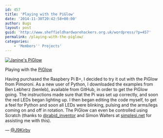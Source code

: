 ```yaml
---
id: 457
title: 'Playing with the PiGlow'
date: '2014-11-30T20:42:58+00:00'
author: Bugs
layout: post
guid: 'http://www.sheffieldhardwarehackers.org.uk/wordpress/?p=457'
permalink: /playing-with-the-piglow/
categories:
    - 'Members'' Projects'
---
```


[![Janine's PiGlow](https://www.sheffieldhackspace.org.uk/wordpress/wp-content/uploads/2014/11/IMG_20141115_140513b.jpg)](https://www.sheffieldhackspace.org.uk/wordpress/wp-content/uploads/2014/11/IMG_20141115_140513b.jpg)

Playing with the [PiGlow](http://shop.pimoroni.com/products/piglow)

Having purchased the Raspbery Pi B+, I decided to try it out with the PiGlow from Pimoroni. As a new user of Python, I downloaded the examples from Ben Lebherz (benleb), available from GitHub, in order to get the PiGlow going. The instructions made sure that the Pi was set up correctly, and soon the red LEDs began lighting up. I then began editing the code myself, to get a feel for Python and soon all LEDs were blinking, pulsing and the arms/legs coming on and off in rotation. The PiGlow can even be controlled using Scratch (thanks to [@rabid\_inventor](https://twitter.com/rabid_inventor) and Simon Walters at [simplesi.net](http://simplesi.net/) for assisting me with this).

— [@J9Kirby](https://twitter.com/J9Kirby)